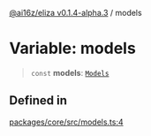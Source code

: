 [@ai16z/eliza v0.1.4-alpha.3](../index.md) / models

# Variable: models

> `const` **models**: [`Models`](../type-aliases/Models.md)

## Defined in

[packages/core/src/models.ts:4](https://github.com/caevilization/cvl-cuckoo-eliza/blob/main/packages/core/src/models.ts#L4)
